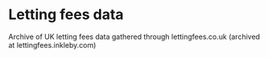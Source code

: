 # Letting fees data

Archive of UK letting fees data gathered through lettingfees.co.uk (archived at lettingfees.inkleby.com)
